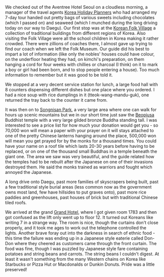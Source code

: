 We checked out of the Aventree Hotel Seoul on a cloudless morning, a manager of the travel
agents [Korea Holiday Planners](http://www.holidayplanners.co.kr/) who had arranged my 7-day tour handed
out pretty bags of various sweets including chocolates (which I passed on) and seaweed (which I
munched during the long driving today on our way to Daegu). Our first stop was at the
[Korean Folk Village](http://www.koreanfolk.co.kr/multi/english/) a collection of traditional
buildings from different regions of Korea. Also visiting the Folk Village were all the school children
in Korea making it rather crowded. There were zillions of coaches there, I almost gave up trying to
find our coach when we left the Folk Museum. Our guide did his best to impart a lot of information
(like only the nobles' houses could have colour, on the underfloor heating they had, on
kimchi's preparation, on them hanging a cord for four weeks with chillies or charcoal (I think) on
it to mark a boy or girl had been born, and to stop people entering a house). Too much
information to remember but it was good to be told it.

We stopped at a very decent service station for lunch, a large food hall with 8 counters
dispensing different dishes but one place where you ordered. I had a nice soup with rice
dumplings in it (tteok-wang-mandu-guk), one returned the tray back to the counter it came from.

It was then on to [Songnisan Park](http://english.knps.or.kr/Knp/Songnisan/Intro/Introduction.aspx?MenuNum=1&Submenu=Npp),
a very large area where one can walk for hours up scenic mountains but we in our short time just saw
the [Beopjusa](http://english.visitkorea.or.kr/enu/ATR/SI_EN_3_1_1_1.jsp?cid=264271)
Buddhist temple with a very large gilded bronze Buddha standing tall. I was interested to see a price
list for how much your donation would get you - so 70,000 won will mean a paper with your prayer on it
will stays attached to one of the pretty Chinese lanterns hanging around the place, 500,000 won will
mean you get prayed for by the monks for a thousand times. You could have your name on a roof tile
which lasts 20-30 years before having to be replaced, or on one of the thousand small Buddhas in a
temple beneath the giant one. The area we saw was very beautiful, and the guide related how the temples
had to be rebuilt after the Japanese on one of their invasions destroyed them. He said the monks
trained as warriors and fought which annoyed the Japanese.

A long drive onto Daegu, past more families of skyscrapers being built, past a few traditional style
burial areas (less common now as the government owns most land, few have hillsides to put graves onto),
past more rice paddies and greenhouses, past houses of brick but with traditional Chinese tiled roofs.

We arrived at the grand [Grand Hotel](http://www.daegugrand.co.kr/grand/main/index.php),
where I got given room 1783 and then got confused as the lift
only went up to floor 12. It turned out Koreans like writing 7 in a strange way. The room is nice,
though the curtains don't close properly, and it took me ages to work out the telephone controlled
the lights. Another brave foray out into the darkness in search of ethnic food - this time the
failure was ending up in a Japanese style eaterie called Don-Don where they cheered as customers
came through the front curtain. The food was fine, though I was puzzled by Japanese style
fare containing potatoes and string beans and carrots. The string beans I couldn't digest. At
least it wasn't something from the many Western chains on Korea like Starbucks or Pizza Hut or
Macdonalds or Dunkin Donuts. Pride was a little preserved!
